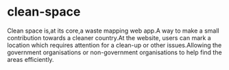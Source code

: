 # clean-space
Clean space is,at its core,a waste mapping web app.A way to make a small contribution towards a cleaner country.At the website, users can mark a location which requires attention for a clean-up or other issues.Allowing the government organisations or non-government organisations to help find the areas efficiently.
